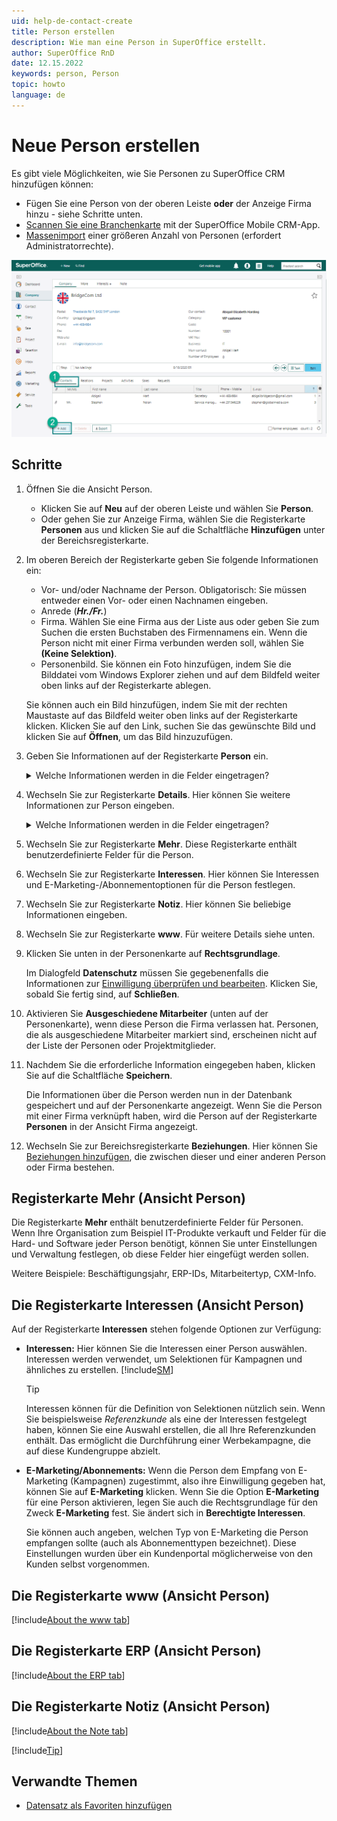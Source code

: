 ```yaml
---
uid: help-de-contact-create
title: Person erstellen
description: Wie man eine Person in SuperOffice erstellt.
author: SuperOffice RnD
date: 12.15.2022
keywords: person, Person
topic: howto
language: de
---
```


# Neue Person erstellen

Es gibt viele Möglichkeiten, wie Sie Personen zu SuperOffice CRM hinzufügen können:

* Fügen Sie eine Person von der oberen Leiste **oder** der Anzeige Firma hinzu - siehe Schritte unten.
* [Scannen Sie eine Branchenkarte][1] mit der SuperOffice Mobile CRM-App.
* [Massenimport][2] einer größeren Anzahl von Personen (erfordert Administratorrechte).

![Sie können in zwei Schritten eine Person von der Firmenkarte hinzufügen -screenshot][img1]

## Schritte

1. Öffnen Sie die Ansicht Person.

    * Klicken Sie auf **Neu** auf der oberen Leiste und wählen Sie **Person**.
    * Oder gehen Sie zur Anzeige Firma, wählen Sie die Registerkarte **Personen** aus und klicken Sie auf die Schaltfläche **Hinzufügen** unter der Bereichsregisterkarte.

2. Im oberen Bereich der Registerkarte geben Sie folgende Informationen ein:

    * Vor- und/oder Nachname der Person. Obligatorisch: Sie müssen entweder einen Vor- oder einen Nachnamen eingeben.
    * Anrede (***Hr./Fr.***)
    * Firma. Wählen Sie eine Firma aus der Liste aus oder geben Sie zum Suchen die ersten Buchstaben des Firmennamens ein. Wenn die Person nicht mit einer Firma verbunden werden soll, wählen Sie **(Keine Selektion)**.
    * Personenbild. Sie können ein Foto hinzufügen, indem Sie die Bilddatei vom Windows Explorer ziehen und auf dem Bildfeld weiter oben links auf der Registerkarte ablegen.

    Sie können auch ein Bild hinzufügen, indem Sie mit der rechten Maustaste auf das Bildfeld weiter oben links auf der Registerkarte klicken. Klicken Sie auf den Link, suchen Sie das gewünschte Bild und klicken Sie auf **Öffnen**, um das Bild hinzuzufügen.

3. Geben Sie Informationen auf der Registerkarte **Person** ein.

    <details><summary>Welche Informationen werden in die Felder eingetragen?</summary>

    [!include[Steps to populate company fields](includes/contact-fields.md)]

    </details>

4. Wechseln Sie zur Registerkarte **Details**. Hier können Sie weitere Informationen zur Person eingeben.

    <details><summary>Welche Informationen werden in die Felder eingetragen?</summary>

    [!include[Steps to populate company details](includes/contact-details.md)]

    </details>

5. Wechseln Sie zur Registerkarte **Mehr**. Diese Registerkarte enthält benutzerdefinierte Felder für die Person.

6. Wechseln Sie zur Registerkarte **Interessen**. Hier können Sie Interessen und E-Marketing-/Abonnementoptionen für die Person festlegen.

7. Wechseln Sie zur Registerkarte **Notiz**. Hier können Sie beliebige Informationen eingeben.

8. Wechseln Sie zur Registerkarte **www**. Für weitere Details siehe unten.

9. Klicken Sie unten in der Personenkarte auf **Rechtsgrundlage**.

    Im Dialogfeld **Datenschutz** müssen Sie gegebenenfalls die Informationen zur [Einwilligung überprüfen und bearbeiten][7]. Klicken Sie, sobald Sie fertig sind, auf **Schließen**.

10. Aktivieren Sie **Ausgeschiedene Mitarbeiter** (unten auf der Personenkarte), wenn diese Person die Firma verlassen hat. Personen, die als ausgeschiedene Mitarbeiter markiert sind, erscheinen nicht auf der Liste der Personen oder Projektmitglieder.

11. Nachdem Sie die erforderliche Information eingegeben haben, klicken Sie auf die Schaltfläche **Speichern**.

    Die Informationen über die Person werden nun in der Datenbank gespeichert und auf der Personenkarte angezeigt. Wenn Sie die Person mit einer Firma verknüpft haben, wird die Person auf der Registerkarte **Personen** in der Ansicht Firma angezeigt.

12. Wechseln Sie zur Bereichsregisterkarte **Beziehungen**. Hier können Sie [Beziehungen hinzufügen][8], die zwischen dieser und einer anderen Person oder Firma bestehen.

## <a id="more-tab"></a>Registerkarte Mehr (Ansicht Person)

Die Registerkarte **Mehr** enthält benutzerdefinierte Felder für Personen. Wenn Ihre Organisation zum Beispiel IT-Produkte verkauft und Felder für die Hard- und Software jeder Person benötigt, können Sie unter Einstellungen und Verwaltung festlegen, ob diese Felder hier eingefügt werden sollen.

Weitere Beispiele: Beschäftigungsjahr, ERP-IDs, Mitarbeitertyp, CXM-Info.

## <a id="interests-tab"></a>Die Registerkarte Interessen (Ansicht Person)

Auf der Registerkarte **Interessen** stehen folgende Optionen zur Verfügung:

* **Interessen:** Hier können Sie die Interessen einer Person auswählen. Interessen werden verwendet, um Selektionen für Kampagnen und ähnliches zu erstellen. [!include[SM](../../learn/includes/are-defined-sm.md)]

    > [!TIP]
    > Interessen können für die Definition von Selektionen nützlich sein. Wenn Sie beispielsweise *Referenzkunde* als eine der Interessen festgelegt haben, können Sie eine Auswahl erstellen, die all Ihre Referenzkunden enthält. Das ermöglicht die Durchführung einer Werbekampagne, die auf diese Kundengruppe abzielt.

* **E-Marketing/Abonnements:** Wenn die Person dem Empfang von E-Marketing (Kampagnen) zugestimmt, also ihre Einwilligung gegeben hat, können Sie auf **E-Marketing** klicken. Wenn Sie die Option **E-Marketing** für eine Person aktivieren, legen Sie auch die Rechtsgrundlage für den Zweck **E-Marketing** fest. Sie ändert sich in **Berechtigte Interessen**.

    Sie können auch angeben, welchen Typ von E-Marketing die Person empfangen sollte (auch als Abonnementtypen bezeichnet). Diese Einstellungen wurden über ein Kundenportal möglicherweise von den Kunden selbst vorgenommen.

## Die Registerkarte www (Ansicht Person)

[!include[About the www tab](../../learn/includes/www-tab.md)]

## Die Registerkarte ERP (Ansicht Person)

[!include[About the ERP tab](../../learn/includes/erp-tab.md)]

## Die Registerkarte Notiz (Ansicht Person)

[!include[About the Note tab](../../learn/includes/about-note-tab.md)]

[!include[Tip](../../learn/includes/tip-open-website.md)]

## Verwandte Themen

* [Datensatz als Favoriten hinzufügen][4]

<!-- Referenced links -->
[1]: ../../../en/mobile/superoffice-mobile/company-contact/scan-business-card.md
[2]: ../../admin/import/learn/index.md
[4]: ../../learn/basics/fav.md
[7]: ../../security/privacy/learn/edit-legal-base.md
[8]: add-relation.md

<!-- Referenced images -->
[img1]: ../../../media/loc/en/contact/add-contact-from-company-card.png
